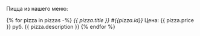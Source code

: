 Пицца из нашего меню:

{% for pizza in pizzas -%}
*{{ pizza.title }} #{{pizza.id}}*
Цена: {{ pizza.price }} руб.
{{ pizza.description }}
{% endfor %}
